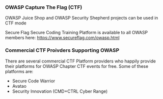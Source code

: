 ### OWASP Capture The Flag (CTF) 

OWASP Juice Shop and OWASP Security Shepherd projects can be used in CTF mode

Secure Flag Secure Coding Training Platform is available to all OWASP members here: https://www.secureflag.com/owasp.html

### Commercial CTF Proivders Supporting OWASP
There are several commercial CTF Platform providers who happily provide their platforms for OWASP Chapter CTF events for free. Some of these platforms are:

* Secure Code Warrior
* Avatao
* Security Innovation (CMD+CTRL Cyber Range)

